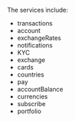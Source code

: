 

The services include: 
- transactions
- account
- exchangeRates
- notifications
- KYC
- exchange
- cards
- countries
- pay
- accountBalance
- currencies
- subscribe
- portfolio
